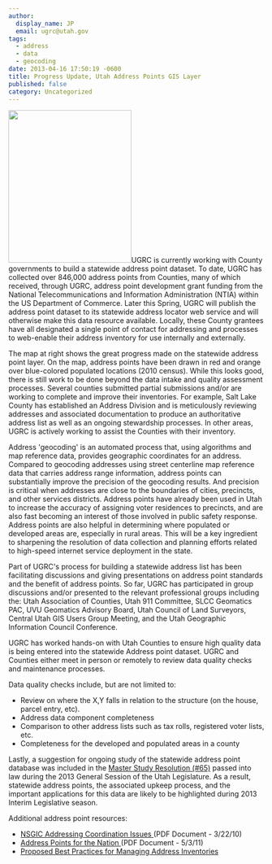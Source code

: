 ```yaml
---
author:
  display_name: JP
  email: ugrc@utah.gov
tags:
  - address
  - data
  - geocoding
date: 2013-04-16 17:50:19 -0600
title: Progress Update, Utah Address Points GIS Layer
published: false
category: Uncategorized
---
```


<p><a href="{% link images/Utah-Address-Points-20130416.png %}"><img src="{% link images/Utah-Address-Points-20130416-242x300.png %}" alt="" title="Utah Address Points shown in red, drawn over populated census places in blue" width="242" height="300" class="inline-text-left" /></a>UGRC is currently working with County governments to build a statewide address point dataset. To date, UGRC has collected over 846,000 address points from Counties, many of which received, through UGRC, address point development grant funding from the National Telecommunications and Information Administration (NTIA) within the US Department of Commerce. Later this Spring, UGRC will publish the address point dataset to its statewide address locator web service and will otherwise make this data resource available. Locally, these County grantees have all designated a single point of contact for addressing and processes to web-enable their address inventory for use internally and externally.</p>
<p>The map at right shows the great progress made on the statewide address point layer. On the map, address points have been drawn in red and orange over blue-colored populated locations (2010 census). While this looks good, there is still work to be done beyond the data intake and quality assessment processes. Several counties submitted partial submissions and/or are working to complete and improve their inventories. For example, Salt Lake County has established an Address Division and is meticulously reviewing addresses and associated documentation to produce an authoritative address list as well as an ongoing stewardship processes. In other areas, UGRC is actively working to assist the Counties with their inventory.</p>
<p>Address 'geocoding' is an automated process that, using algorithms and map reference data, provides geographic coordinates for an address. Compared to geocoding addresses using street centerline map reference data that carries address range information, address points can substantially improve the precision of the geocoding results. And precision is critical when addresses are close to the boundaries of cities, precincts, and other services districts. Address points have already been used in Utah to increase the accuracy of assigning voter residences to precincts, and are also fast becoming an interest of those involved in public safety response. Address points are also helpful in determining where populated or developed areas are, especially in rural areas. This will be a key ingredient to sharpening the resolution of data collection and planning efforts related to high-speed internet service deployment in the state.  </p>
<p>Part of UGRC's process for building a statewide address list has been facilitating discussions and giving presentations on address point standards and the benefit of address points. So far, UGRC has participated in group discussions and/or presented to the relevant professional groups including the: Utah Association of Counties, Utah 911 Committee, SLCC Geomatics PAC, UVU Geomatics Advisory Board, Utah Council of Land Surveyors, Central Utah GIS Users Group Meeting, and the Utah Geographic Information Council Conference. </p>
<p>UGRC has worked hands-on with Utah Counties to ensure high quality data is being entered into the statewide Address point dataset. UGRC and Counties either meet in person or remotely to review data quality checks and maintenance processes. </p>
<p>Data quality checks include, but are not limited to:</p>
<ul>
<li>Review on where the X,Y falls in relation to the structure (on the house, parcel entry, etc).
<li>Address data component completeness
<li>Comparison to other address lists such as tax rolls, registered voter lists, etc.
<li>Completeness for the developed and populated areas in a county
</ul>
<p>Lastly, a suggestion for ongoing study of the statewide address point database was included in the <a href="https://le.utah.gov/~2013/bills/hbillint/hjr020.pdf">Master Study Resolution (#65)</a> passed into law during the 2013 General Session of the Utah Legislature. As a result, statewide address points, the associated upkeep process, and the important applications for this data are likely to be highlighted during 2013 Interim Legislative season. </p>
<p>Additional address point resources:</p>
<ul>
<li><a href="https://nsgic.org/public_resources/Addresses_FTN_032210.pdf">NSGIC Addressing Coordination Issues </a>(PDF Document - 3/22/10) </li>
<li><a href="https://nsgic.org/public_resources/Address_Points_FTN_Brochure_050311_Final.pdf">Address Points for the Nation </a>(PDF Document - 5/3/11)</li>
<li><a href="https://www.nsgic.org/blog/?p=190">Proposed Best Practices for Managing Address Inventories</a></li>
</ul>
